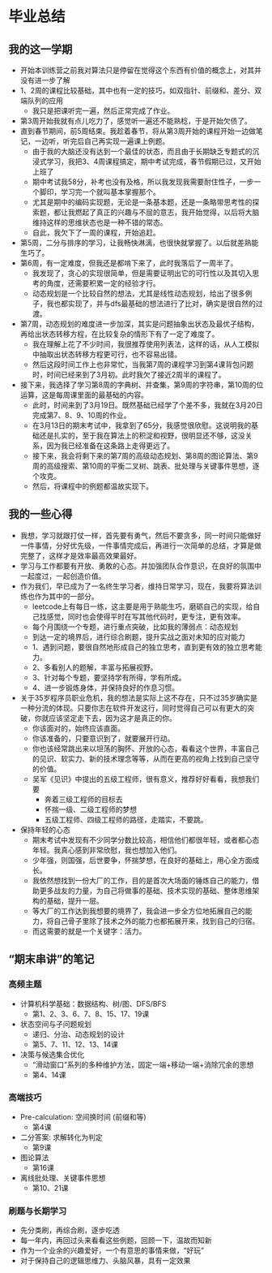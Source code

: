 # 毕业总结
## 我的这一学期
- 开始本训练营之前我对算法只是停留在觉得这个东西有价值的概念上，对其并没有进一步了解
- 1、2周的课程比较基础，其中也有一定的技巧，如双指针、前缀和、差分、双端队列的应用
    - 我只是把课听完一遍，然后正常完成了作业。
- 第3周开始我就有点儿吃力了，感觉听一遍还不能熟稔，于是开始欠债了。
- 直到春节期间，前5周结束。我趁着春节，将从第3周开始的课程开始一边做笔记，一边听，听完后自己再实现一遍课上例题。
    - 由于我的大脑还没有达到一个最佳的状态，而且由于长期缺乏专题式的沉浸式学习，我把3、4周课程搞定，期中考试完成，春节假期已过，又开始上班了
    - 期中考试我58分，补考也没有及格，所以我发现我需要耐住性子，一步一个脚印，学习完一个就叫基本掌握那个。
    - 尤其是期中的编码实现题，无论是一条基本题，还是一条略带思考性的探索题，都让我燃起了真正的兴趣与不屈的意志，我开始觉得，以后将大脑维持这样的思维状态也是一种不错的常态。
    - 自此，我欠下了一周的课程，开始追赶。
- 第5周，二分与排序的学习，让我畅快淋漓，也很快就掌握了。以后就差熟能生巧了。
- 第6周，有一定难度，但我还是都啃下来了，此时我落后了一周半了。
    - 我发现了，贪心的实现很简单，但是需要证明出它的可行性以及其切入思考的角度，还需要积累一定的经验才行。
    - 动态规划是一个比较自然的想法，尤其是线性动态规划，给出了很多例子，我也都实现了，并与dfs最基础的想法进行了比对，确实是很自然的过渡。
- 第7周，动态规划的难度进一步加深，其实是问题抽象出状态及最优子结构，再给出状态转移方程，在比较复杂的情形下有了一定了难度了。
    - 我在理解上花了不少时间，我很推荐使用列表法，这样的话，从人工模拟中抽取出状态转移方程更可行，也不容易出错。
    - 然后这段时间工作上也非常忙，当我第7周的课程学习到第4课背包问题时，时间已经来到了3月初。此时我欠了接近2周半的课程了。
- 接下来，我选择了学习第8周的字典树、并查集，第9周的字符串，第10周的位运算，这是每周课里面的最基础的内容。
    - 此时，时间来到了3月19日。既然基础已经学了个差不多，我就在3月20日完成第7、8、9、10周的作业。
    - 在3月13日的期末考试中，我拿到了65分，我感觉很欣慰。这说明我的基础还是扎实的，至于我在算法上的积淀和视野，很明显还不够，这没关系，因为我已经准备在这条路上走得更远了。
    - 接下来，我会将剩下来的第7周的高级动态规划、第8周的图论算法、第9周的高级搜索、第10周的平衡二叉树、跳表、批处理与关键事件思想，逐个攻克。
    - 然后，将课程中的例题都温故实现下。
## 我的一些心得
- 我想，学习就跟打仗一样，首先要有勇气，然后不要贪多，同一时间只能做好一件事情，分好优先级，一件事情完成后，再进行一次简单的总结，才算是做完整了，这样才是效率最高效果最好。
- 学习与工作都要有开放、勇敢的心态。并加强团队合作意识，在良好的氛围中一起度过，一起创造价值。
- 作为我们，早已成为了一名终生学习者，维持日常学习，现在，我要将算法训练也作为其中的一部分。
    - leetcode上有每日一练，这主要是用于熟能生巧，磨砺自己的实现，给自己找感觉，同时也会使得平时在写其他代码时，更专注，更有效率。
    - 每个月围绕一个专题，进行重点突破，比如我的薄弱点：动态规划
    - 到达一定的境界后，进行综合刷题，提升实战之面对未知的应对能力
    - 1、遇到问题，要很自然地形成自己的独立思考，直到更有效的独立思考能力。
    - 2、多看别人的题解，丰富与拓展视野。
    - 3、针对每个专题，要坚持学有所得，学有所成。
    - 4、进一步锻炼身体，并保持良好的作息习惯。
- 关于35岁程序员职业危机，我的想法是实际上这不存在，只不过35岁确实是一种分流的体现。只要你志在软件开发这行，同时觉得自己可以有更大的突破，你就应该坚定走下去，因为这才是真正的你。
    - 你该面对的，始终应该直面。
    - 你该准备的，只要意识到了，就要展开行动。
    - 你也该经常跳出来以坦荡的胸怀、开放的心态，看看这个世界，丰富自己的见识、软实力、新的技术理念等等，从而在更高的视角上找到自己坚守的价值。
    - 吴军《见识》中提出的五级工程师，很有意义，推荐好好看看，我想我们要
        - 奔着三级工程师的目标去
        - 怀揣一级、二级工程师的梦想
        - 五级工程师、四级工程师的路径，走踏实，不要跳。
- 保持年轻的心态
    - 期末考试中发现有不少同学分数比较高，相信他们都很年轻，或者都心态年轻。我真心感到非常欣慰，我也想加入他们。
    - 少年强，则国强，后世要争，怀揣梦想，在良好的基础上，用心全方面成长。
    - 我依然想找到一份大厂的工作，目的是首次大场面的锤炼自己的能力，借助更多战友的力量，为自己将做事的基础、技术实现的基础、整体思维架构的基础，提升一层。
    - 等大厂的工作达到我想要的境界了，我会进一步全方位地拓展自己的能力，将自己骨子里除了技术之外的能力也都拓展开来，找到自己的归宿。
    - 而这需要的就是一个关键字：活力。
## “期末串讲”的笔记
### 高频主题
- 计算机科学基础：数据结构、树/图、DFS/BFS
    - 第1、2、3、6、7、8、15、17、19课
-  状态空间与子问题规划
    - 递归、分治、动态规划的设计
    - 第5、7、11、12、13、14课
- 决策与候选集合优化
    - “滑动窗口”系列的多种维护方法，固定一端+移动一端+消除冗余的思想
    - 第4、14课
### 高端技巧
- Pre-calculation: 空间换时间 (前缀和等)
    - 第4课
- 二分答案: 求解转化为判定
    - 第9课
- 图论算法
    - 第16课
- 离线批处理、关键事件思想
    - 第10、21课
### 刷题与长期学习
- 先分类刷，再综合刷，逐步吃透
- 每一年内，再回过头来看看这些例题，回顾一下，温故而知新
- 作为一个业余的兴趣爱好，一个有意思的事情来做，“好玩”
- 对于保持自己的逻辑思维力、头脑风暴，具有一定效果
